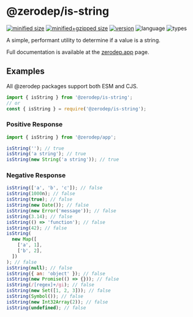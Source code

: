 # @zerodep/is-string

[![minified size](https://img.shields.io/bundlephobia/min/@zerodep/is-string?style=flat-square&color=blue)](https://bundlephobia.com/package/@zerodep/is-string)
[![minified+gzipped size](https://img.shields.io/bundlephobia/minzip/@zerodep/is-string?style=flat-square&color=blue)](https://bundlephobia.com/package/@zerodep/is-string)
[![version](https://img.shields.io/npm/v/@zerodep/is-string?style=flat-square&color=blue)](https://www.npmjs.com/package/@zerodep/is-string)
![language](https://img.shields.io/badge/typescript-100%25-blue?style=flat-square)
![types](https://img.shields.io/badge/types-included-blue?style=flat-square)

A simple, performant utility to determine if a value is a string.

Full documentation is available at the [zerodep.app](http://zerodep.app/#/is/string) page.

## Examples

All @zerodep packages support both ESM and CJS.

```javascript
import { isString } from '@zerodep/is-string';
// or
const { isString } = require('@zerodep/is-string');
```

### Positive Response

```javascript
import { isString } from '@zerodep/app';

isString(''); // true
isString('a string'); // true
isString(new String('a string')); // true
```

### Negative Response

```javascript
isString(['a', 'b', 'c']); // false
isString(1000n); // false
isString(true); // false
isString(new Date()); // false
isString(new Error('message')); // false
isString(3.14); // false
isString(() => 'function'); // false
isString(42); // false
isString(
  new Map([
    ['a', 1],
    ['b', 2],
  ])
); // false
isString(null); // false
isString({ an: 'object' }); // false
isString(new Promise(() => {})); // false
isString(/[regex]+/gi); // false
isString(new Set([1, 2, 3])); // false
isString(Symbol()); // false
isString(new Int32Array(2)); // false
isString(undefined); // false
```
